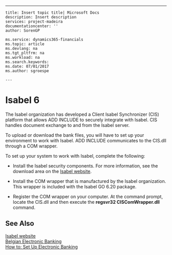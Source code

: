 ---
    title: Insert topic title| Microsoft Docs
    description: Insert description
    services: project-madeira
    documentationcenter: ''
    author: SorenGP

    ms.service: dynamics365-financials
    ms.topic: article
    ms.devlang: na
    ms.tgt_pltfrm: na
    ms.workload: na
    ms.search.keywords:
    ms.date: 07/01/2017
    ms.author: sgroespe

    ---
# Isabel 6
The Isabel organization has developed a Client Isabel Synchronizer \(CIS\) platform that allows ADD INCLUDE<!--[!INCLUDE[navnow](../../ApplicationDesign/includes/navnow_md.md)]--> to securely integrate with Isabel. CIS handles document exchange to and from the Isabel server.  
  
 To upload or download the bank files, you will have to set up your environment to work with Isabel. ADD INCLUDE<!--[!INCLUDE[navnow](../../ApplicationDesign/includes/navnow_md.md)]--> communicates to the CIS.dll through a COM wrapper.  
  
 To set up your system to work with Isabel, complete the following:  
  
-   Install the Isabel security components. For more information, see the download area on the [Isabel website](http://go.microsoft.com/fwlink/?LinkId=210323).  
  
-   Install the COM wrapper that is manufactured by the Isabel organization. This wrapper is included with the Isabel GO 6.20 package.  
  
-   Register the COM wrapper on your computer. At the command prompt, locate the CIS.dll and then execute the **regsvr32 CISComWrapper.dll** command.  
  
## See Also  
 [Isabel website](http://go.microsoft.com/fwlink/?LinkId=210323)   
 [Belgian Electronic Banking](../../LocalFunctionalityForMicrosoftDynamicsNav2016/Belgium/belgian-electronic-banking.md)   
 [How to: Set Up Electronic Banking](../../LocalFunctionalityForMicrosoftDynamicsNav2016/Belgium/how-to-set-up-electronic-banking.md)